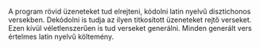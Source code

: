 A program rövid üzeneteket tud elrejteni, kódolni latin nyelvű disztichonos versekben. 
Dekódolni is tudja az ilyen titkosított üzeneteket rejtő verseket. 
Ezen kívül véletlenszerűen is tud verseket generálni.
Minden generált vers értelmes latin nyelvű költemény.